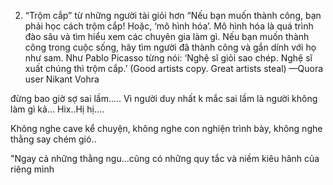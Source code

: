 2. “Trộm cắp” từ những người tài giỏi hơn
	“Nếu bạn muốn thành công, bạn phải học cách trộm cắp! Hoặc, ‘mô hình hóa’. Mô hình hóa là quá trình đào sâu và tìm hiểu xem các chuyên gia làm gì. Nếu bạn muốn thành công trong cuộc sống, hãy tìm người đã thành công và gắn dính với họ như sam. Như Pablo Picasso từng nói:  ‘Nghệ sĩ giỏi sao chép. Nghệ sĩ xuất chúng thì trộm cắp.’ (Good artists copy. Great artists steal) —Quora user Nikant Vohra

đừng bao giờ sợ sai lầm..... Vì người duy nhất k mắc sai lầm là người không làm gì kả... Hix..Hị hị....

Không nghe cave kể chuyện, không nghe con nghiện trình bày, không nghe thằng say chém gió..

"Ngay cả những thằng ngu...cũng có những quy tắc và niềm kiêu hãnh của riêng mình